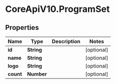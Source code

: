 # CoreApiV10.ProgramSet

## Properties
Name | Type | Description | Notes
------------ | ------------- | ------------- | -------------
**id** | **String** |  | [optional] 
**name** | **String** |  | [optional] 
**logo** | **String** |  | [optional] 
**count** | **Number** |  | [optional] 


